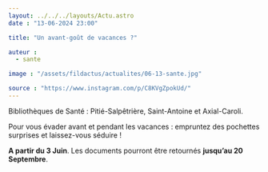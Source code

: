 ```yaml
---
layout: ../../../layouts/Actu.astro
date : "13-06-2024 23:00"

title: "Un avant-goût de vacances ?"

auteur :
  - sante

image : "/assets/fildactus/actualites/06-13-sante.jpg"

source : "https://www.instagram.com/p/C8KVgZpokUd/"
---
```


Bibliothèques de Santé : Pitié-Salpêtrière, Saint-Antoine et Axial-Caroli.

Pour vous évader avant et pendant les vacances : empruntez des pochettes surprises et laissez-vous séduire !

__A partir du 3 Juin__. Les documents pourront être retournés __jusqu’au 20 Septembre__.